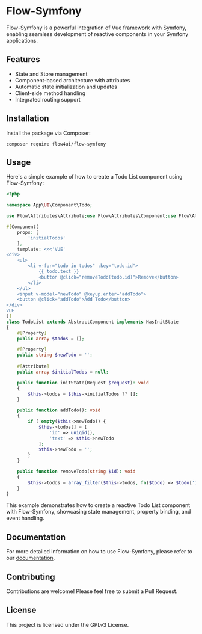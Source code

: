 # Flow-Symfony

Flow-Symfony is a powerful integration of Vue framework with Symfony, enabling seamless development of reactive
components in your Symfony applications.

## Features

- State and Store management
- Component-based architecture with attributes
- Automatic state initialization and updates
- Client-side method handling
- Integrated routing support

## Installation

Install the package via Composer:

```
composer require flow4ui/flow-symfony
```

## Usage

Here's a simple example of how to create a Todo List component using Flow-Symfony:

```php
<?php

namespace App\UI\Component\Todo;

use Flow\Attributes\Attribute;use Flow\Attributes\Component;use Flow\Attributes\Property;use Flow\Component\AbstractComponent;use Flow\Contract\HasInitState;use Symfony\Component\HttpFoundation\Request;

#[Component(
    props: [
        'initialTodos'
    ],
    template: <<<'VUE'
<div>
    <ul>
        <li v-for="todo in todos" :key="todo.id">
            {{ todo.text }}
            <button @click="removeTodo(todo.id)">Remove</button>
        </li>
    </ul>
    <input v-model="newTodo" @keyup.enter="addTodo">
    <button @click="addTodo">Add Todo</button>
</div>
VUE
)]
class TodoList extends AbstractComponent implements HasInitState
{
    #[Property]
    public array $todos = [];

    #[Property]
    public string $newTodo = '';
    
    #[Attribute]
    public array $initialTodos = null;

    public function initState(Request $request): void
    {
        $this->todos = $this->initialTodos ?? [];
    }

    public function addTodo(): void
    {
        if (!empty($this->newTodo)) {
            $this->todos[] = [
                'id' => uniqid(),
                'text' => $this->newTodo
            ];
            $this->newTodo = '';
        }
    }

    public function removeTodo(string $id): void
    {
        $this->todos = array_filter($this->todos, fn($todo) => $todo['id'] !== $id);
    }
}
```

This example demonstrates how to create a reactive Todo List component with Flow-Symfony, showcasing state management,
property binding, and event handling.

## Documentation

For more detailed information on how to use Flow-Symfony, please refer to our [documentation](link-to-documentation).

## Contributing

Contributions are welcome! Please feel free to submit a Pull Request.

## License

This project is licensed under the GPLv3 License.